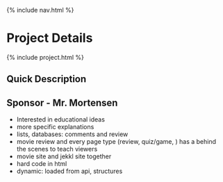 {% include nav.html %}

# Project Details

{% include project.html %}

## Quick Description


## Sponsor - Mr. Mortensen

- Interested in educational ideas
- more specific explanations
- lists, databases: comments and review
- movie review and every page type (review, quiz/game, ) has a behind the scenes to teach viewers
- movie site and jekkl site together
- hard code in html
- dynamic: loaded from api, structures 
